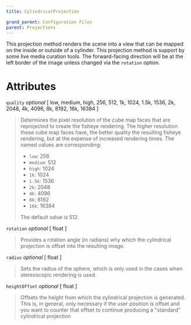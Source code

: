```yaml
---
title: CylindricalProjection

grand_parent: Configuration Files
parent: Projections
---
```


This projection method renders the scene into a view that can be mapped on the inside or outside of a cylinder.  This projection method is support by some live media curation tools.  The forward-facing direction will be at the left border of the image unless changed via the `rotation` option.

# Attributes

`quality` *optional* \[ low, medium, high, 256, 512, 1k, 1024, 1.5k, 1536, 2k, 2048, 4k, 4096, 8k, 8192, 16k, 16384 \]
> Determines the pixel resolution of the cube map faces that are reprojected to create the fisheye rendering.  The higher resolution these cube map faces have, the better quality the resulting fisheye rendering, but at the expense of increased rendering times.  The named values are corresponding:
> 
> - `low`: 256
> - `medium`: 512
> - `high`: 1024
> - `1k`: 1024
> - `1.5k`: 1536
> - `2k`: 2048
> - `4k`: 4096
> - `8k`: 8192
> - `16k`: 16384
> 
> The default value is 512.

`rotation` *optional* \[ float \]
> Provides a rotation angle (in radians) why which the cylindrical projection is offset into the resulting image.

`radius` *optional* \[ float \]
> Sets the radius of the sphere, which is only used in the cases when stereoscopic rendering is used.

`heightOffset` *optional* \[ float \]
> Offsets the height from which the cylindrical projection is generated.  This is, in general, only necessary if the user position is offset and you want to counter that offset to continue producing a "standard" cylindrical projection
